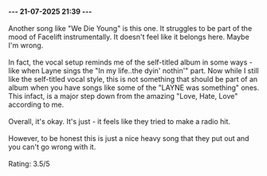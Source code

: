 <b>--- 21-07-2025 21:39 ---</b>
<br/><br/>
Another song like "We Die Young" is this one. It struggles to be part of the mood of Facelift instrumentally. It doesn't feel like it belongs here. Maybe I'm wrong.
<br/><br/>
In fact, the vocal setup reminds me of the self-titled album in some ways - like when Layne sings the "In my life..the dyin' nothin'" part. Now while I still like the self-titled vocal style, this is not something that should be part of an album when you have songs like some of the "LAYNE was something" ones. This infact, is a major step down from the amazing "Love, Hate, Love" according to me.
<br/><br/>
Overall, it's okay. It's just - it feels like they tried to make a radio hit.
<br/><br/>
However, to be honest this is just a nice heavy song that they put out and you can't go wrong with it.
<br/><br/>
Rating: 3.5/5